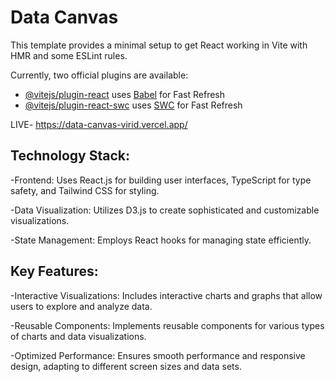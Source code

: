 # Data Canvas

This template provides a minimal setup to get React working in Vite with HMR and some ESLint rules.

Currently, two official plugins are available:

- [@vitejs/plugin-react](https://github.com/vitejs/vite-plugin-react/blob/main/packages/plugin-react/README.md) uses [Babel](https://babeljs.io/) for Fast Refresh
- [@vitejs/plugin-react-swc](https://github.com/vitejs/vite-plugin-react-swc) uses [SWC](https://swc.rs/) for Fast Refresh


LIVE- https://data-canvas-virid.vercel.app/

## Technology Stack:
-Frontend: Uses React.js for building user interfaces, TypeScript for type safety, and Tailwind CSS for styling.

-Data Visualization: Utilizes D3.js to create sophisticated and customizable visualizations.

-State Management: Employs React hooks for managing state efficiently.

## Key Features:
-Interactive Visualizations: Includes interactive charts and graphs that allow users to explore and analyze data.

-Reusable Components: Implements reusable components for various types of charts and data visualizations.

-Optimized Performance: Ensures smooth performance and responsive design, adapting to different screen sizes and data sets.
